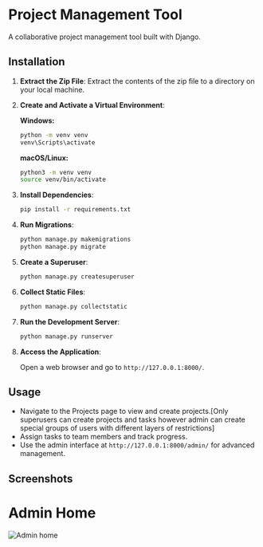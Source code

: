 # Project Management Tool

A collaborative project management tool built with Django.

## Installation

1. **Extract the Zip File**: Extract the contents of the zip file to a directory on your local machine.

2. **Create and Activate a Virtual Environment**:

    **Windows:**

    ```bash
    python -m venv venv
    venv\Scripts\activate
    ```

    **macOS/Linux:**

    ```bash
    python3 -m venv venv
    source venv/bin/activate
    ```

3. **Install Dependencies**:

    ```bash
    pip install -r requirements.txt
    ```

4. **Run Migrations**:

    ```bash
    python manage.py makemigrations
    python manage.py migrate
    ```

5. **Create a Superuser**:

    ```bash
    python manage.py createsuperuser
    ```

6. **Collect Static Files**:

    ```bash
    python manage.py collectstatic
    ```

7. **Run the Development Server**:

    ```bash
    python manage.py runserver
    ```

8. **Access the Application**:

    Open a web browser and go to `http://127.0.0.1:8000/`.

## Usage

- Navigate to the Projects page to view and create projects.[Only superusers can create projects and tasks however admin can create special groups of users with different layers of restrictions]
- Assign tasks to team members and track progress.
- Use the admin interface at `http://127.0.0.1:8000/admin/` for advanced management.


## Screenshots
# Admin Home
![Admin home]([https://via.placeholder.com/468x300?text=App+Screenshot+Here](https://github.com/PriankaMaheru190042112/ProjectManagement/blob/main/screenshots/Screenshot%202024-06-30%20145534.png))
